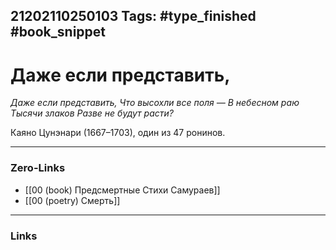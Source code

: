 21202110250103
Tags: #type_finished #book_snippet 
---
# Даже если представить,

*Даже если представить,
Что высохли все поля —
В небесном раю
Тысячи злаков
Разве не будут расти?*

Каяно Цунэнари (1667–1703), один из 47 ронинов. 

---
### Zero-Links
 - [[00 (book) Предсмертные Стихи Самураев]]
 - [[00 (poetry) Смерть]]
---
### Links
